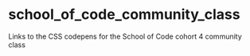 # school_of_code_community_class
Links to the CSS codepens for the School of Code cohort 4 community class
